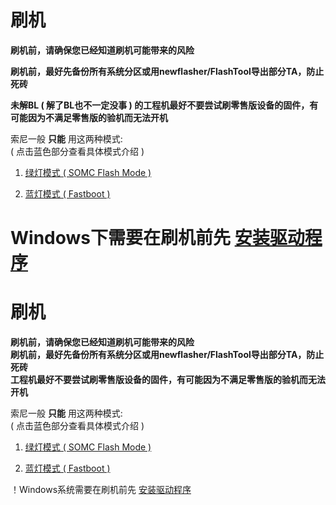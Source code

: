 # 刷机

**刷机前，请确保您已经知道刷机可能带来的风险**<br>

**刷机前，最好先备份所有系统分区或用newflasher/FlashTool导出部分TA，防止死砖**<br>

**未解BL ( 解了BL也不一定没事 ) 的工程机最好不要尝试刷零售版设备的固件，有可能因为不满足零售版的验机而无法开机**

索尼一般 **只能** 用这两种模式: <br>
 ( 点击蓝色部分查看具体模式介绍 )

1. [绿灯模式 ( SOMC Flash Mode )](./Flashmode.mdFlashmode.md)

2. [蓝灯模式 ( Fastboot )](./Fastboot.md)

Windows下需要在刷机前先 [安装驱动程序](./Driver.md)
=======
# 刷机

**刷机前，请确保您已经知道刷机可能带来的风险**<br>
**刷机前，最好先备份所有系统分区或用newflasher/FlashTool导出部分TA，防止死砖**<br>
**工程机最好不要尝试刷零售版设备的固件，有可能因为不满足零售版的验机而无法开机**

索尼一般 **只能** 用这两种模式: <br>
 ( 点击蓝色部分查看具体模式介绍 )

1. [绿灯模式 ( SOMC Flash Mode )](./Doc/Flashmode.md)

2. [蓝灯模式 ( Fastboot )](./Doc/Fastboot.md)

！Windows系统需要在刷机前先 [安装驱动程序](./Doc/Driver.md)
